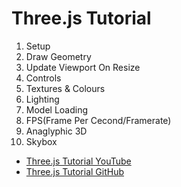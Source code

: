 # Three.js Tutorial

1. Setup
2. Draw Geometry
3. Update Viewport On Resize
4. Controls
5. Textures & Colours
6. Lighting
7. Model Loading
8. FPS(Frame Per Cecond/Framerate)
9. Anaglyphic 3D
10. Skybox

- [Three.js Tutorial YouTube](https://www.youtube.com/playlist?list=PLRtjMdoYXLf6mvjCmrltvsD0j12ZQDMfE)
- [Three.js Tutorial GitHub](https://github.com/SonarSystems/three.js-Crash-Course)
